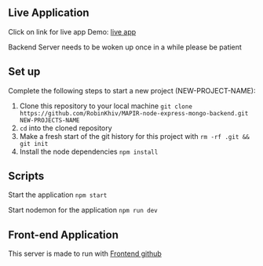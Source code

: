## Live Application
Click on link for live app Demo: [live app](https://www.robinkhiv.com/MAPIR-Angular-frontend/)

Backend Server needs to be woken up once in a while please be patient

## Set up

Complete the following steps to start a new project (NEW-PROJECT-NAME):

1. Clone this repository to your local machine `git clone  https://github.com/RobinKhiv/MAPIR-node-express-mongo-backend.git NEW-PROJECTS-NAME`
2. `cd` into the cloned repository
3. Make a fresh start of the git history for this project with `rm -rf .git && git init`
4. Install the node dependencies `npm install`

## Scripts

Start the application `npm start`

Start nodemon for the application `npm run dev`

## Front-end Application

This server is made to run with [Frontend github](`https://github.com/RobinKhiv/MAPIR-Angular-frontend`)
